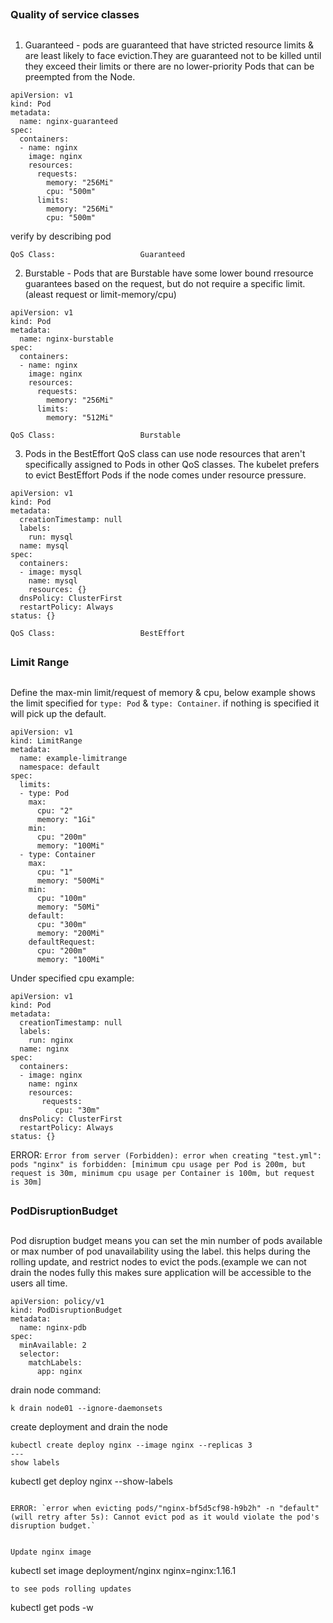 ##
### Quality of service classes
##
1. Guaranteed - pods are guaranteed that have stricted resource limits & are least likely to face eviction.They are guaranteed not to be killed until they exceed their limits or there are no lower-priority Pods that can be preempted from the Node. 
```
apiVersion: v1
kind: Pod
metadata:
  name: nginx-guaranteed
spec:
  containers:
  - name: nginx
    image: nginx
    resources:
      requests:
        memory: "256Mi"
        cpu: "500m"
      limits:
        memory: "256Mi"
        cpu: "500m"
```
verify by describing pod

`QoS Class:                   Guaranteed`




2. Burstable - Pods that are Burstable have some lower bound rresource guarantees based on the request, but do not require a specific limit.(aleast request or limit-memory/cpu)
```
apiVersion: v1
kind: Pod
metadata:
  name: nginx-burstable
spec:
  containers:
  - name: nginx
    image: nginx
    resources:
      requests:
        memory: "256Mi"
      limits:
        memory: "512Mi"
```
`QoS Class:                   Burstable`


3. Pods in the BestEffort QoS class can use node resources that aren't specifically assigned to Pods in other QoS classes. The kubelet prefers to evict BestEffort Pods if the node comes under resource pressure.
```
apiVersion: v1
kind: Pod
metadata:
  creationTimestamp: null
  labels:
    run: mysql
  name: mysql
spec:
  containers:
  - image: mysql
    name: mysql
    resources: {}
  dnsPolicy: ClusterFirst
  restartPolicy: Always
status: {}
```
`QoS Class:                   BestEffort`



##
### Limit Range
##

Define the max-min limit/request of memory & cpu, below example shows the limit specified for `type: Pod` & `type: Container`. if nothing is specified it will pick up the default.

```
apiVersion: v1
kind: LimitRange
metadata:
  name: example-limitrange
  namespace: default
spec:
  limits:
  - type: Pod
    max:
      cpu: "2"
      memory: "1Gi"
    min:
      cpu: "200m"
      memory: "100Mi"
  - type: Container
    max:
      cpu: "1"
      memory: "500Mi"
    min:
      cpu: "100m"
      memory: "50Mi"
    default:
      cpu: "300m"
      memory: "200Mi"
    defaultRequest:
      cpu: "200m"
      memory: "100Mi"
```

Under specified cpu example:

```
apiVersion: v1
kind: Pod
metadata:
  creationTimestamp: null
  labels:
    run: nginx
  name: nginx
spec:
  containers:
  - image: nginx
    name: nginx
    resources:
       requests:
          cpu: "30m"
  dnsPolicy: ClusterFirst
  restartPolicy: Always
status: {}

```




ERROR: 
`Error from server (Forbidden): error when creating "test.yml": pods "nginx" is forbidden: [minimum cpu usage per Pod is 200m, but request is 30m, minimum cpu usage per Container is 100m, but request is 30m]`


##
### PodDisruptionBudget
##
Pod disruption budget means you can set the min number of pods available or max number of pod unavailability using the label. this helps during the rolling update, and restrict nodes to evict the pods.(example we can not drain the nodes fully this makes sure application will be accessible to the users all time.

```
apiVersion: policy/v1
kind: PodDisruptionBudget
metadata:
  name: nginx-pdb
spec:
  minAvailable: 2
  selector:
    matchLabels:
      app: nginx
```
drain node command:
```
k drain node01 --ignore-daemonsets
```
create deployment and drain the node
```
kubectl create deploy nginx --image nginx --replicas 3
---
show labels
```
kubectl get deploy nginx --show-labels
```

ERROR: `error when evicting pods/"nginx-bf5d5cf98-h9b2h" -n "default" (will retry after 5s): Cannot evict pod as it would violate the pod's disruption budget.`


Update nginx image
```
kubectl set image deployment/nginx nginx=nginx:1.16.1
```
to see pods rolling updates
```
kubectl get pods -w
```
